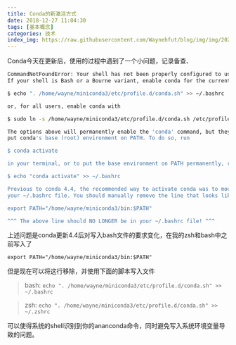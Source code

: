 ```yaml
---
title: Conda的新激活方式
date: 2018-12-27 11:04:30
tags: [基本概念]
categories: 技术
index_img: https://raw.githubusercontent.com/Waynehfut/blog/img/img/20220722173429.png
---
```


Conda今天在更新后，使用的过程中遇到了一个小问题，记录备查、
<!-- more -->
```bash
CommandNotFoundError: Your shell has not been properly configured to use 'conda activate'.
If your shell is Bash or a Bourne variant, enable conda for the current user with

$ echo ". /home/wayne/miniconda3/etc/profile.d/conda.sh" >> ~/.bashrc

or, for all users, enable conda with

$ sudo ln -s /home/wayne/miniconda3/etc/profile.d/conda.sh /etc/profile.d/conda.sh

The options above will permanently enable the 'conda' command, but they do NOT
put conda's base (root) environment on PATH. To do so, run

$ conda activate

in your terminal, or to put the base environment on PATH permanently, run

$ echo "conda activate" >> ~/.bashrc

Previous to conda 4.4, the recommended way to activate conda was to modify PATH in
your ~/.bashrc file. You should manually remove the line that looks like

export PATH="/home/wayne/miniconda3/bin:$PATH"

^^^ The above line should NO LONGER be in your ~/.bashrc file! ^^^
```


上述问题是conda更新4.4后对写入bash文件的要求变化，在我的zsh和bash中之前写入了

`export PATH="/home/wayne/miniconda3/bin:$PATH"`

但是现在可以将这行移除，并使用下面的脚本写入文件

> bash:
`echo ". /home/wayne/miniconda3/etc/profile.d/conda.sh" >> ~/.bashrc`

> zsh:
`echo ". /home/wayne/miniconda3/etc/profile.d/conda.sh" >> ~/.zshrc`

可以使得系统的shell识别到你的ananconda命令，同时避免写入系统环境变量导致的问题。


